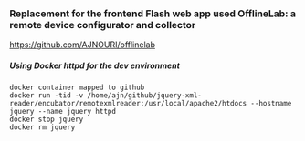 


### Replacement for the frontend Flash web app used OfflineLab: a remote device configurator and collector
https://github.com/AJNOURI/offlinelab

##### Using Docker httpd for the dev environment

```
docker container mapped to github
docker run -tid -v /home/ajn/github/jquery-xml-reader/encubator/remotexmlreader:/usr/local/apache2/htdocs --hostname jquery --name jquery httpd
docker stop jquery
docker rm jquery
```
